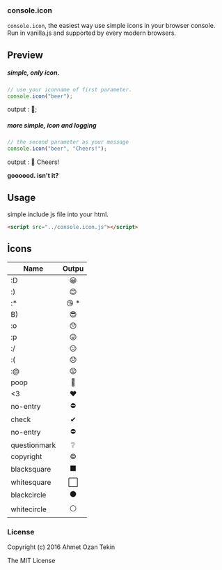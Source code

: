 ### console.icon

`console.icon`, the easiest way use simple icons in your browser console. Run in vanilla.js and supported by every modern browsers.

## Preview

##### simple, only icon.
```javascript
// use your iconname of first parameter.
console.icon("beer");
```
output : 🍺;

##### more simple, icon and logging
```javascript
// the second parameter as your message
console.icon("beer", "Cheers!");
```
output : 🍺 Cheers!

**goooood. isn't it?**


## Usage

simple include js file into your html.

```html
<script src="../console.icon.js"></script>
```

## İcons

| Name          | Outpu         |
| ------------- |:-------------:|
| :D            | 😀            |
| :)            | 😊            |
| :*            | 😘           *|
| B)            | 😎            |
| :o            | 😯            |
| :p            | 😜            |
| :/            | 😕            |
| :(            | 😞            |
| :@            | 😡            |
| poop          | 💩            |
| <3            | ❤️            |
| no-entry      | ⛔            |
| check         | ✔             |
| no-entry      | ⛔            |
| questionmark  | ❔             |
| copyright     | ©              |
| blacksquare   | ⬛             |
| whitesquare   | ⬜             |
| blackcircle   | ⚫            |
| whitecircle   | ⚪             |


### License
Copyright (c) 2016 Ahmet Ozan Tekin

The MIT License
